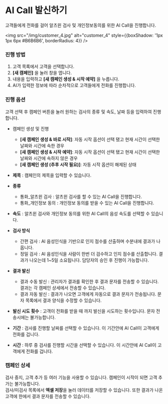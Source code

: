 # AI Call 발신하기

고객들에게 전화를 걸어 알츠윈 검사 및 개인정보동의를 위한 AI Call을 진행합니다.

<img
src="/img/customer_4.jpg"
alt="customer_4"
style={{boxShadow: '1px 1px 6px #B6B6B6', borderRadius: 4}}
/>

### 진행 방법

1. 고객 목록에서 고객을 선택합니다.
2. **[새 캠페인]** 을 눌러 창을 엽니다.
3. 내용을 입력하고 **[새 캠페인 생성 & 시작 예약]** 을 누릅니다.
4. AI가 입력한 정보에 따라 순차적으로 고객들에게 전화를 진행합니다.

### 진행 옵션

고객 선택 후 캠페인 버튼을 눌러 원하는 검사의 종류 및 속도, 날짜 등을 입력하여 진행합니다.

- 캠페인 생성 및 진행

  - **[새 캠페인 생성 & 바로 시작]**: 자동 시작 옵션이 선택 됐고 현재 시간이 선택한 날짜와 시간에 속한 경우
  - **[새 캠페인 생성 & 시작 예약]**: 자동 시작 옵션이 선택 됐고 현재 시간이 선택한 날짜와 시간에 속하지 않은 경우
  - **[새 캠페인 생성 (추후 시작 필요)]**: 자동 시작 옵션이 해제된 상태

- **제목** : 캠페인의 제목을 입력할 수 있습니다.
- **종류**
  - 통화\_알츠윈 검사 : 알츠윈 검사를 할 수 있는 AI Call을 진행합니다.
  - 통화\_개인정보 동의 : 개인정보 동의를 받을 수 있는 AI Call을 진행합니다.
- **속도** : 알츠윈 검사와 개인정보 동의를 위한 AI Call의 음성 속도를 선택할 수 있습니다.
- **검사 방식**

  - 간편 검사 : AI 음성인식을 기반으로 인지 점수를 산출하며 수분내에 결과가 나옵니다.
  - 정밀 검사 : AI 음성인식을 사람이 한번 더 검수하고 인지 점수를 산출합니다. 결과가 나오는데 1~5일 소요됩니다. 담당자의 승인 후 진행이 가능합니다.

- **결과 발신**

  - 결과 수동 발신 : 관리자가 결과를 확인한 후 결과 문자를 전송할 수 있습니다. 결과는 각 캠페인 상세에서 전송할 수 있습니다.
  - 결과 자동 발신 : 결과가 나오면 고객에게 자동으로 결과 문자가 전송됩니다. 문자 목록에서 결과 양식을 수정할 수 있습니다.

- **발신 시도 횟수** : 고객이 전화를 받을 때 까지 발신을 시도하는 횟수입니다. 문자 전송시에는 불가능합니다.

- **기간** : 검사를 진행할 날짜를 선택할 수 있습니다. 이 기간안에 AI Call이 고객에게 전화를 겁니다.
- **시간** : 하루 중 검사를 진행할 시간을 선택할 수 있습니다. 이 시간안에 AI Call이 고객에게 전화를 겁니다.

### 캠페인 상세

검사 중지, 고객 추가 등 여러 기능을 사용할 수 있습니다. 캠페인이 시작이 되면 고객 추가는 불가능합니다.  
검사/미검사 목록에서 **엑셀 저장**을 눌러 데이터를 저장할 수 있습니다. 또한 결과가 나온 고객에 한에서 결과 문자를 전송할 수 있습니다.

